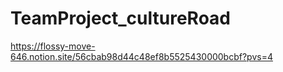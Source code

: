 # TeamProject_cultureRoad

https://flossy-move-646.notion.site/56cbab98d44c48ef8b5525430000bcbf?pvs=4

